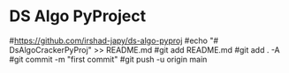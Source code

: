 # DS Algo PyProject
#https://github.com/irshad-japy/ds-algo-pyproj
#echo "# DsAlgoCrackerPyProj" >> README.md
#git add README.md
#git add . -A
#git commit -m "first commit"
#git push -u origin main
